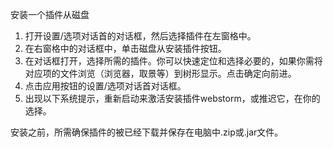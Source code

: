 安装一个插件从磁盘

1. 打开设置/选项对话首的对话框，然后选择插件在左窗格中。
2. 在右窗格中的对话框中，单击磁盘从安装插件按钮。
3. 在对话框打开，选择所需的插件。你可以快速定位和选择必要的，如果你需将对应项的文件浏览（浏览器，取景等）到树形显示。点击确定向前进。
4. 点击应用按钮的设置/选项对话首对话框。
5. 出现以下系统提示，重新启动来激活安装插件webstorm，或推迟它，在你的选择。


安装之前，所需确保插件的被已经下载并保存在电脑中.zip或.jar文件。